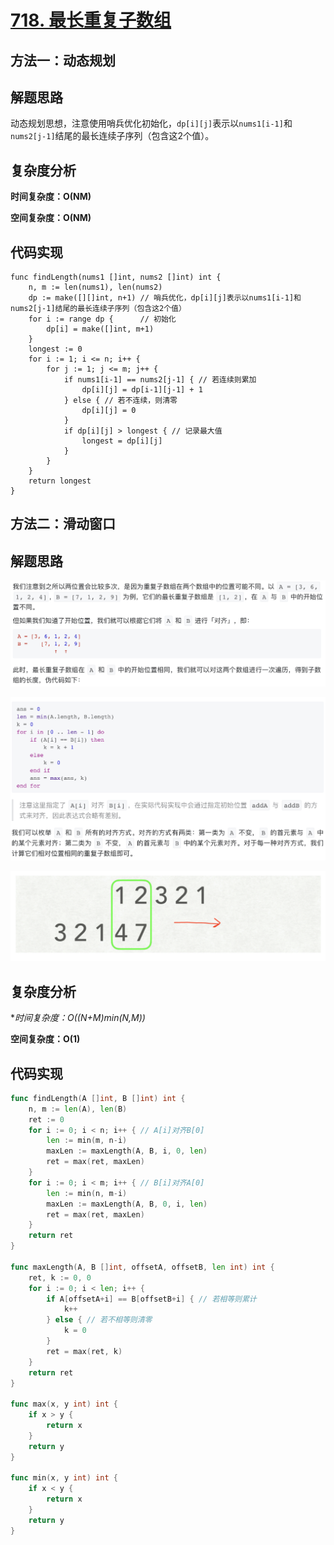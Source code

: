 # [718. 最长重复子数组](https://leetcode-cn.com/problems/maximum-length-of-repeated-subarray/)

## 方法一：动态规划

## 解题思路

动态规划思想，注意使用哨兵优化初始化，`dp[i][j]`表示以`nums1[i-1]`和`nums2[j-1]`结尾的最长连续子序列（包含这2个值）。

## 复杂度分析

**时间复杂度：O(NM)**

**空间复杂度：O(NM)** 

## 代码实现

```golang
func findLength(nums1 []int, nums2 []int) int {
	n, m := len(nums1), len(nums2)
	dp := make([][]int, n+1) // 哨兵优化，dp[i][j]表示以nums1[i-1]和nums2[j-1]结尾的最长连续子序列（包含这2个值）
	for i := range dp {      // 初始化
		dp[i] = make([]int, m+1)
	}
	longest := 0
	for i := 1; i <= n; i++ {
		for j := 1; j <= m; j++ {
			if nums1[i-1] == nums2[j-1] { // 若连续则累加
				dp[i][j] = dp[i-1][j-1] + 1
			} else { // 若不连续，则清零
				dp[i][j] = 0
			}
			if dp[i][j] > longest { // 记录最大值
				longest = dp[i][j]
			}
		}
	}
	return longest
}
```

## 方法二：滑动窗口

## 解题思路

![C119DCFA-F587-47FC-A0C3-15A8036ABE32](images/C119DCFA-F587-47FC-A0C3-15A8036ABE32.png)

![84D7A154-67B9-47E1-8A54-0D2ED9F1B815](images/84D7A154-67B9-47E1-8A54-0D2ED9F1B815.png)

![56F6413B-C1DA-42FD-9819-3274A621102D](images/56F6413B-C1DA-42FD-9819-3274A621102D.png)

## 复杂度分析

**时间复杂度：O((N+M)*min(N,M))**

**空间复杂度：O(1)** 

## 代码实现

```go
func findLength(A []int, B []int) int {
	n, m := len(A), len(B)
	ret := 0
	for i := 0; i < n; i++ { // A[i]对齐B[0]
		len := min(m, n-i)
		maxLen := maxLength(A, B, i, 0, len)
		ret = max(ret, maxLen)
	}
	for i := 0; i < m; i++ { // B[i]对齐A[0]
		len := min(n, m-i)
		maxLen := maxLength(A, B, 0, i, len)
		ret = max(ret, maxLen)
	}
	return ret
}

func maxLength(A, B []int, offsetA, offsetB, len int) int {
	ret, k := 0, 0
	for i := 0; i < len; i++ {
		if A[offsetA+i] == B[offsetB+i] { // 若相等则累计
			k++
		} else { // 若不相等则清零
			k = 0
		}
		ret = max(ret, k)
	}
	return ret
}

func max(x, y int) int {
	if x > y {
		return x
	}
	return y
}

func min(x, y int) int {
	if x < y {
		return x
	}
	return y
}
```

